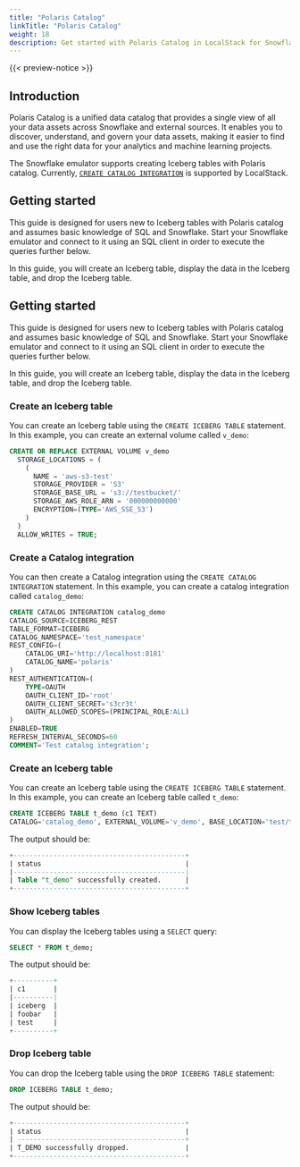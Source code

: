 ```yaml
---
title: "Polaris Catalog"
linkTitle: "Polaris Catalog"
weight: 18
description: Get started with Polaris Catalog in LocalStack for Snowflake
---
```


{{< preview-notice >}}

## Introduction

Polaris Catalog is a unified data catalog that provides a single view of all your data assets across Snowflake and external sources. It enables you to discover, understand, and govern your data assets, making it easier to find and use the right data for your analytics and machine learning projects.

The Snowflake emulator supports creating Iceberg tables with Polaris catalog. Currently, [`CREATE CATALOG INTEGRATION`](https://docs.snowflake.com/en/sql-reference/sql/create-catalog-integration-open-catalog) is supported by LocalStack.

## Getting started

This guide is designed for users new to Iceberg tables with Polaris catalog and assumes basic knowledge of SQL and Snowflake. Start your Snowflake emulator and connect to it using an SQL client in order to execute the queries further below.

In this guide, you will create an Iceberg table, display the data in the Iceberg table, and drop the Iceberg table.

## Getting started

This guide is designed for users new to Iceberg tables with Polaris catalog and assumes basic knowledge of SQL and Snowflake. Start your Snowflake emulator and connect to it using an SQL client in order to execute the queries further below.

In this guide, you will create an Iceberg table, display the data in the Iceberg table, and drop the Iceberg table.

### Create an Iceberg table

You can create an Iceberg table using the `CREATE ICEBERG TABLE` statement. In this example, you can create an external volume called `v_demo`:

```sql
CREATE OR REPLACE EXTERNAL VOLUME v_demo
  STORAGE_LOCATIONS = (
    (
      NAME = 'aws-s3-test'
      STORAGE_PROVIDER = 'S3'
      STORAGE_BASE_URL = 's3://testbucket/'
      STORAGE_AWS_ROLE_ARN = '000000000000'
      ENCRYPTION=(TYPE='AWS_SSE_S3')
    )
  )
  ALLOW_WRITES = TRUE;
```

### Create a Catalog integration

You can then create a Catalog integration using the `CREATE CATALOG INTEGRATION` statement. In this example, you can create a catalog integration called `catalog_demo`:

```sql
CREATE CATALOG INTEGRATION catalog_demo
CATALOG_SOURCE=ICEBERG_REST
TABLE_FORMAT=ICEBERG
CATALOG_NAMESPACE='test_namespace'
REST_CONFIG=(
    CATALOG_URI='http://localhost:8181'
    CATALOG_NAME='polaris'
)
REST_AUTHENTICATION=(
    TYPE=OAUTH
    OAUTH_CLIENT_ID='root'
    OAUTH_CLIENT_SECRET='s3cr3t'
    OAUTH_ALLOWED_SCOPES=(PRINCIPAL_ROLE:ALL)
)
ENABLED=TRUE
REFRESH_INTERVAL_SECONDS=60
COMMENT='Test catalog integration';
```

### Create an Iceberg table

You can create an Iceberg table using the `CREATE ICEBERG TABLE` statement. In this example, you can create an Iceberg table called `t_demo`:

```sql
CREATE ICEBERG TABLE t_demo (c1 TEXT)
CATALOG='catalog_demo', EXTERNAL_VOLUME='v_demo', BASE_LOCATION='test/test_namespace';
```

The output should be:

```sql
+-------------------------------------------+                                    
| status                                    |
|-------------------------------------------|
| Table "t_demo" successfully created.      |
+-------------------------------------------+
```

### Show Iceberg tables

You can display the Iceberg tables using a `SELECT` query:

```sql
SELECT * FROM t_demo;
```

The output should be:

```sql
+----------+
| c1       |
|----------|
| iceberg  |
| foobar   |
| test     |
+----------+
```

### Drop Iceberg table

You can drop the Iceberg table using the `DROP ICEBERG TABLE` statement:

```sql
DROP ICEBERG TABLE t_demo;
```

The output should be:

```sql
+-------------------------------------------+  
| status                                    |
| ------------------------------------------+
| T_DEMO successfully dropped.              |
+-------------------------------------------+
```
